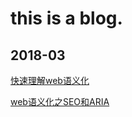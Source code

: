 # this is a blog.

## 2018-03

[快速理解web语义化](https://github.com/heweixiao/blog/issues/1)

[web语义化之SEO和ARIA](https://github.com/heweixiao/blog/issues/2)

